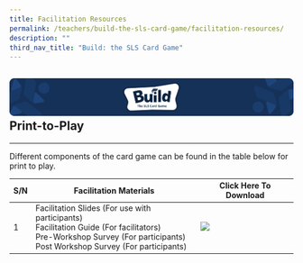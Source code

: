 ```yaml
---
title: Facilitation Resources
permalink: /teachers/build-the-sls-card-game/facilitation-resources/
description: ""
third_nav_title: "Build: the SLS Card Game"
---
```

![](/images/Media/SLS%20Build%20(Category)/banner2.png)   
Print-to-Play 
----------
---

Different components of the card game can be found in the table below for print to play.

|S/N|Facilitation Materials|Click Here To Download|
|--- |--- |--- |
|1|Facilitation Slides (For use with participants) <br>Facilitation Guide (For facilitators)<br>Pre-Workshop Survey (For participants)<br>Post Workshop Survey (For participants)|[![](/images/Assets/FolderFilled32.svg)](https://go.gov.sg/build-facilitationguide)|